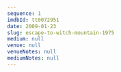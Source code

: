 ```yaml
---
sequence: 1
imdbId: tt0072951
date: 2009-01-23
slug: escape-to-witch-mountain-1975
medium: null
venue: null
venueNotes: null
mediumNotes: null
---
```


